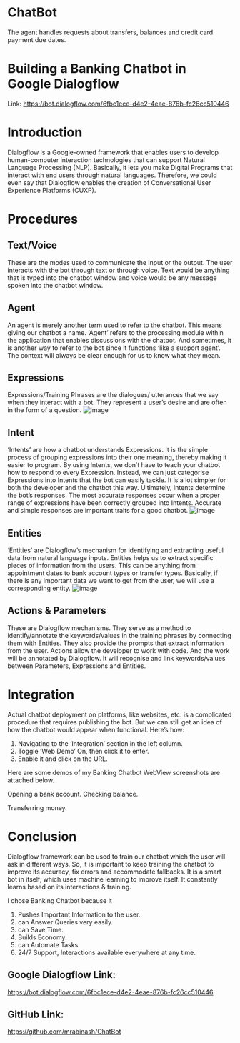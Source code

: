 # ChatBot
The agent handles requests about transfers, balances and credit card payment due dates.
# Building a Banking Chatbot in Google Dialogflow
Link: https://bot.dialogflow.com/6fbc1ece-d4e2-4eae-876b-fc26cc510446
# Introduction
Dialogflow is a Google-owned framework that enables users to develop human-computer interaction technologies that can support Natural Language Processing (NLP). Basically, it lets you make Digital Programs that interact with end users through natural languages. Therefore, we could even say that Dialogflow enables the creation of Conversational User Experience Platforms (CUXP).
# Procedures
## Text/Voice
These are the modes used to communicate the input or the output. The user interacts with the bot through text or through voice. Text would be anything that is typed into the chatbot window and voice would be any message spoken into the chatbot window.
## Agent
An agent is merely another term used to refer to the chatbot. This means giving our chatbot a name. ‘Agent’ refers to the processing module within the application that enables discussions with the chatbot. And sometimes, it is another way to refer to the bot since it functions ‘like a support agent’. The context will always be clear enough for us to know what they mean.
## Expressions
Expressions/Training Phrases are the dialogues/ utterances that we say when they interact with a bot. They represent a user’s desire and are often in the form of a question.
![image](https://user-images.githubusercontent.com/107429918/196221062-e9d21422-52a2-49bc-a8d6-b0d05776533e.png)






## Intent
‘Intents’ are how a chatbot understands Expressions. It is the simple process of grouping expressions into their one meaning, thereby making it easier to program. By using Intents, we don’t have to teach your chatbot how to respond to every Expression. Instead, we can just categorise Expressions into Intents that the bot can easily tackle. It is a lot simpler for both the developer and the chatbot this way. Ultimately, Intents determine the bot’s responses. The most accurate responses occur when a proper range of expressions have been correctly grouped into Intents. Accurate and simple responses are important traits for a good chatbot.
![image](https://user-images.githubusercontent.com/107429918/196228525-7fd1799f-eab0-4efa-ab3a-c5feda17acb8.png)

 

## Entities
‘Entities’ are Dialogflow’s mechanism for identifying and extracting useful data from natural language inputs. Entities helps us to extract specific pieces of information from the users. This can be anything from appointment dates to bank account types or transfer types. Basically, if there is any important data we want to get from the user, we will use a corresponding entity.
![image](https://user-images.githubusercontent.com/107429918/196228572-16ece18d-6513-4997-93d8-cd56d6353565.png)









## Actions & Parameters
These are Dialogflow mechanisms. They serve as a method to identify/annotate the keywords/values in the training phrases by connecting them with Entities. They also provide the prompts that extract information from the user. Actions allow the developer to work with code. And the work will be annotated by Dialogflow. It will recognise and link keywords/values between Parameters, Expressions and Entities.

 

# Integration
Actual chatbot deployment on platforms, like websites, etc. is a complicated procedure that requires publishing the bot. But we can still get an idea of how the chatbot would appear when functional. Here’s how:
1.	Navigating to the ‘Integration’ section in the left column.
2.	Toggle ‘Web Demo’ On, then click it to enter.
3.	Enable it and click on the URL.

Here are some demos of my Banking Chatbot WebView screenshots are attached below.













Opening a bank account.                        Checking balance.













Transferring money.                      












                                                               
# Conclusion
Dialogflow framework can be used to train our chatbot which the user will ask in different ways. So, it is important to keep training the chatbot to improve its accuracy, fix errors and accommodate fallbacks. It is a smart bot in itself, which uses machine learning to improve itself. It constantly learns based on its interactions & training.

I chose Banking Chatbot because it
1.	Pushes Important Information to the user.
2.	can Answer Queries very easily.
3.	can Save Time.
4.	Builds Economy.
5.	can Automate Tasks.
6.	24/7 Support, Interactions available everywhere at any time.


## Google Dialogflow Link:
https://bot.dialogflow.com/6fbc1ece-d4e2-4eae-876b-fc26cc510446

## GitHub Link:
https://github.com/mrabinash/ChatBot
